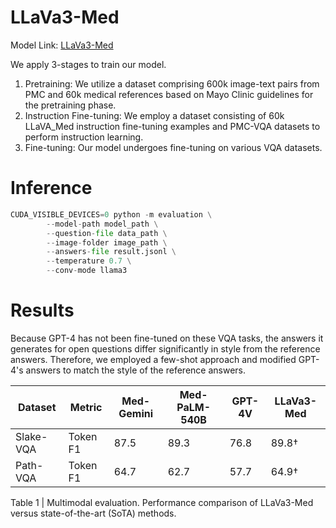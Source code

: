 # LLaVa3-Med

Model Link: [LLaVa3-Med](https://huggingface.co/akemiH/LLaVa3-Med)

We apply 3-stages to train our model.

1. Pretraining: We utilize a dataset comprising 600k image-text pairs from PMC and 60k medical references based on Mayo Clinic guidelines for the pretraining phase.
2. Instruction Fine-tuning: We employ a dataset consisting of 60k LLaVA_Med instruction fine-tuning examples and PMC-VQA datasets to perform instruction learning.
3. Fine-tuning: Our model undergoes fine-tuning on various VQA datasets.

# Inference

```python
CUDA_VISIBLE_DEVICES=0 python -m evaluation \
        --model-path model_path \
        --question-file data_path \
        --image-folder image_path \
        --answers-file result.jsonl \
        --temperature 0.7 \
        --conv-mode llama3
```

# Results

Because GPT-4 has not been fine-tuned on these VQA tasks, the answers it generates for open questions differ significantly in style from the reference answers. Therefore, we employed a few-shot approach and modified GPT-4's answers to match the style of the reference answers.


| Dataset               | Metric   | Med-Gemini | Med-PaLM-540B | GPT-4V | LLaVa3-Med|
|-----------------------|----------|------------|------|------|----------------------|
| Slake-VQA             | Token F1 | 87.5      | 89.3 | 76.8 |   89.8†         |
| Path-VQA              | Token F1 | 64.7      | 62.7 | 57.7 |  64.9†          |


Table 1 | Multimodal evaluation. Performance comparison of LLaVa3-Med versus state-of-the-art (SoTA) methods.
